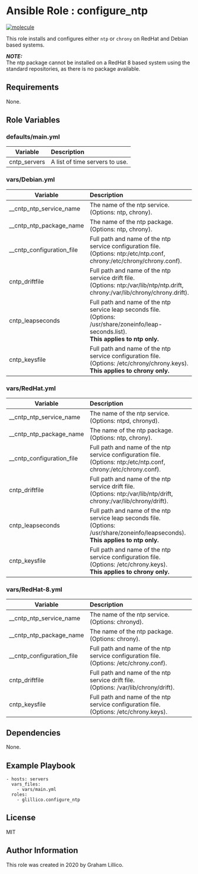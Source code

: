 # Ansible Role : configure_ntp

[![molecule](https://github.com/glillico/ansible-role-configure_ntp/workflows/molecule/badge.svg)](https://github.com/glillico/ansible-role-configure_ntp/actions?query=workflow%3Amolecule)

This role installs and configures either `ntp` or `chrony` on RedHat and Debian based systems.

***NOTE:***<br>
The ntp package cannot be installed on a RedHat 8 based system using the standard repositories, as there is no package available.

## Requirements

None.

## Role Variables

### defaults/main.yml
|Variable|Description|
|---|:---|
|cntp_servers|A list of time servers to use.|

### vars/Debian.yml
|Variable|Description|
|---|:---|
|__cntp_ntp_service_name|The name of the ntp service.<br>(Options: ntp, chrony).|
|__cntp_ntp_package_name|The name of the ntp package.<br>(Options: ntp, chrony).|
|__cntp_configuration_file|Full path and name of the ntp service configuration file.<br>(Options: ntp:/etc/ntp.conf, chrony:/etc/chrony/chrony.conf).|
|cntp_driftfile|Full path and name of the ntp service drift file.<br>(Options: ntp:/var/lib/ntp/ntp.drift, chrony:/var/lib/chrony/chrony.drift).|
|cntp_leapseconds|Full path and name of the ntp service leap seconds file.<br>(Options: /usr/share/zoneinfo/leap-seconds.list).<br>**This applies to ntp only.**|
|cntp_keysfile|Full path and name of the ntp service configuration file.<br>(Options: /etc/chrony/chrony.keys).<br>**This applies to chrony only.**|

### vars/RedHat.yml
|Variable|Description|
|---|:---|
|__cntp_ntp_service_name|The name of the ntp service.<br>(Options: ntpd, chronyd).|
|__cntp_ntp_package_name|The name of the ntp package.<br>(Options: ntp, chrony).|
|__cntp_configuration_file|Full path and name of the ntp service configuration file.<br>(Options: ntp:/etc/ntp.conf, chrony:/etc/chrony.conf).|
|cntp_driftfile|Full path and name of the ntp service drift file.<br>(Options: ntp:/var/lib/ntp/drift, chrony:/var/lib/chrony/drift).|
|cntp_leapseconds|Full path and name of the ntp service leap seconds file.<br>(Options: /usr/share/zoneinfo/leapseconds).<br>**This applies to ntp only.**|
|cntp_keysfile|Full path and name of the ntp service configuration file.<br>(Options: /etc/chrony.keys).<br>**This applies to chrony only.**|

### vars/RedHat-8.yml
|Variable|Description|
|---|:---|
|__cntp_ntp_service_name|The name of the ntp service.<br>(Options: chronyd).|
|__cntp_ntp_package_name|The name of the ntp package.<br>(Options: chrony).|
|__cntp_configuration_file|Full path and name of the ntp service configuration file.<br>(Options: /etc/chrony.conf).|
|cntp_driftfile|Full path and name of the ntp service drift file.<br>(Options: /var/lib/chrony/drift).|
|cntp_keysfile|Full path and name of the ntp service configuration file.<br>(Options: /etc/chrony.keys).|

## Dependencies

None.

## Example Playbook

    - hosts: servers
      vars_files:
        - vars/main.yml
      roles:
        - glillico.configure_ntp

## License

MIT

## Author Information

This role was created in 2020 by Graham Lillico.

